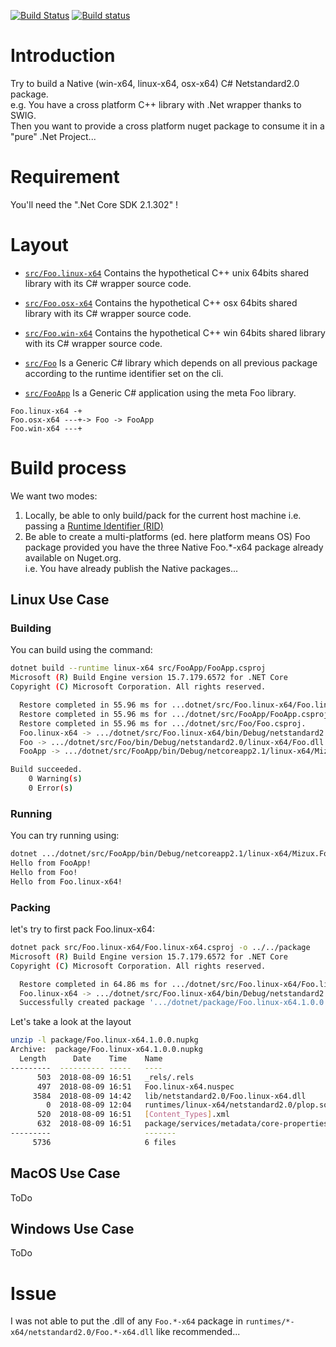 [![Build
Status](https://travis-ci.org/Mizux/dotnet.svg?branch=master)](https://travis-ci.org/Mizux/dotnet)
[![Build status](https://ci.appveyor.com/api/projects/status/xbtj9qs2s3d5u2dj/branch/master?svg=true)](https://ci.appveyor.com/project/Mizux/dotnet/branch/master)

# Introduction
Try to build a Native (win-x64, linux-x64, osx-x64) C# Netstandard2.0 package.  
e.g. You have a cross platform C++ library with .Net wrapper thanks to SWIG.  
Then you want to provide a cross platform nuget package to consume it in a "pure" .Net Project...

# Requirement
You'll need the ".Net Core SDK 2.1.302" !

# Layout

* [`src/Foo.linux-x64`](src/Foo.linux-x64) Contains the hypothetical C++ unix 64bits shared library with its C# wrapper source code.
* [`src/Foo.osx-x64`](src/Foo.osx-x64) Contains the hypothetical C++ osx 64bits shared library with its C# wrapper source code.
* [`src/Foo.win-x64`](src/Foo.win-x64) Contains the hypothetical C++ win 64bits shared library with its C# wrapper source code.

* [`src/Foo`](src/Foo) Is a Generic C# library which depends on all previous package according to the runtime identifier set on the cli.
* [`src/FooApp`](src/FooApp) Is a Generic C# application using the meta Foo library.

```
Foo.linux-x64 -+
Foo.osx-x64 ---+-> Foo -> FooApp
Foo.win-x64 ---+
```

# Build process
We want two modes:
1. Locally, be able to only build/pack for the current host machine i.e. passing a [Runtime Identifier (RID)](https://docs.microsoft.com/en-us/dotnet/core/rid-catalog)
2. Be able to create a multi-platforms (ed. here platform means OS) Foo package provided you have the three Native Foo.*-x64 package already available on Nuget.org.  
i.e. You have already publish the Native packages...

## Linux Use Case
### Building
You can build using the command:
```bash
dotnet build --runtime linux-x64 src/FooApp/FooApp.csproj
Microsoft (R) Build Engine version 15.7.179.6572 for .NET Core
Copyright (C) Microsoft Corporation. All rights reserved.

  Restore completed in 55.96 ms for ...dotnet/src/Foo.linux-x64/Foo.linux-x64.csproj.
  Restore completed in 55.96 ms for .../dotnet/src/FooApp/FooApp.csproj.
  Restore completed in 55.96 ms for .../dotnet/src/Foo/Foo.csproj.
  Foo.linux-x64 -> .../dotnet/src/Foo.linux-x64/bin/Debug/netstandard2.0/linux-x64/Foo.linux-x64.dll
  Foo -> .../dotnet/src/Foo/bin/Debug/netstandard2.0/linux-x64/Foo.dll
  FooApp -> .../dotnet/src/FooApp/bin/Debug/netcoreapp2.1/linux-x64/Mizux.FooApp.dll

Build succeeded.
    0 Warning(s)
    0 Error(s)
```

### Running
You can try running using:
```bash
dotnet .../dotnet/src/FooApp/bin/Debug/netcoreapp2.1/linux-x64/Mizux.FooApp.dll
Hello from FooApp!
Hello from Foo!
Hello from Foo.linux-x64!
```

### Packing
let's try to first pack Foo.linux-x64:
```bash
dotnet pack src/Foo.linux-x64/Foo.linux-x64.csproj -o ../../package
Microsoft (R) Build Engine version 15.7.179.6572 for .NET Core
Copyright (C) Microsoft Corporation. All rights reserved.

  Restore completed in 64.86 ms for .../dotnet/src/Foo.linux-x64/Foo.linux-x64.csproj.
  Foo.linux-x64 -> .../dotnet/src/Foo.linux-x64/bin/Debug/netstandard2.0/linux-x64/Foo.linux-x64.dll
  Successfully created package '.../dotnet/package/Foo.linux-x64.1.0.0.nupkg'.
```
Let's take a look at the layout
```bash
unzip -l package/Foo.linux-x64.1.0.0.nupkg
Archive:  package/Foo.linux-x64.1.0.0.nupkg
  Length      Date    Time    Name
---------  ---------- -----   ----
      503  2018-08-09 16:51   _rels/.rels
      497  2018-08-09 16:51   Foo.linux-x64.nuspec
     3584  2018-08-09 14:42   lib/netstandard2.0/Foo.linux-x64.dll
        0  2018-08-09 12:04   runtimes/linux-x64/netstandard2.0/plop.so
      520  2018-08-09 16:51   [Content_Types].xml
      632  2018-08-09 16:51   package/services/metadata/core-properties/3c4a144ec0f241cd9771e06f9a1479db.psmdcp
---------                     -------
     5736                     6 files
```

## MacOS Use Case
ToDo

## Windows Use Case
ToDo

# Issue
I was not able to put the .dll of any `Foo.*-x64` package in `runtimes/*-x64/netstandard2.0/Foo.*-x64.dll` like recommended...

